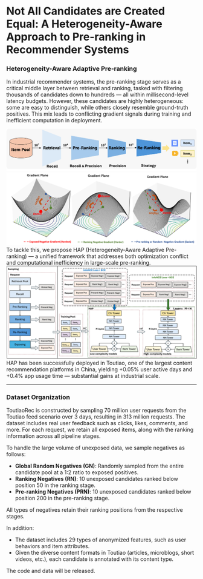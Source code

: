 # Not All Candidates are Created Equal: A Heterogeneity-Aware Approach to Pre-ranking in Recommender Systems

### Heterogeneity-Aware Adaptive Pre-ranking 
In industrial recommender systems, the pre-ranking stage serves as a critical middle layer between retrieval and ranking, tasked with filtering thousands of candidates down to hundreds — all within millisecond-level latency budgets. However, these candidates are highly heterogeneous: some are easy to distinguish, while others closely resemble ground-truth positives. This mix leads to conflicting gradient signals during training and inefficient computation in deployment.
<div align="center">
<img src="imgs/rec_system.png" alt="System Architecture" width="600"/>
</div>
<div align="center">
<img src="imgs/grad_confict.png" alt="System Architecture" width="600"/>
</div>
To tackle this, we propose HAP (Heterogeneity-Aware Adaptive Pre-ranking) — a unified framework that addresses both optimization conflict and computational inefficiency in large-scale pre-ranking.
<div align="center">
<img src="imgs/HAP.png" alt="System Architecture" width="600"/>
</div>
HAP has been successfully deployed in Toutiao, one of the largest content recommendation platforms in China, yielding +0.05% user active days and +0.4% app usage time — substantial gains at industrial scale.

---

### Dataset Organization

ToutiaoRec is constructed by sampling 70 million user requests from the Toutiao feed scenario over 3 days, resulting in 313 million requests. The dataset includes real user feedback such as clicks, likes, comments, and more. For each request, we retain all exposed items, along with the ranking information across all pipeline stages.

To handle the large volume of unexposed data, we sample negatives as follows:

- **Global Random Negatives (GN)**: Randomly sampled from the entire candidate pool at a 1:2 ratio to exposed positives.
- **Ranking Negatives (RN)**: 10 unexposed candidates ranked below position 50 in the ranking stage.
- **Pre-ranking Negatives (PRN)**: 10 unexposed candidates ranked below position 200 in the pre-ranking stage.

All types of negatives retain their ranking positions from the respective stages.

In addition:

- The dataset includes 29 types of anonymized features, such as user behaviors and item attributes.
- Given the diverse content formats in Toutiao (articles, microblogs, short videos, etc.), each candidate is annotated with its content type.

The code and data will be released.

